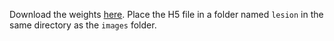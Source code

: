 Download the weights [here](https://drive.google.com/drive/folders/1UcFp7IznSjgUDvMfY6T24xX7y9T9wuIZ?usp=sharing). Place the H5 file in a folder named `lesion` in the same directory as the `images` folder.
